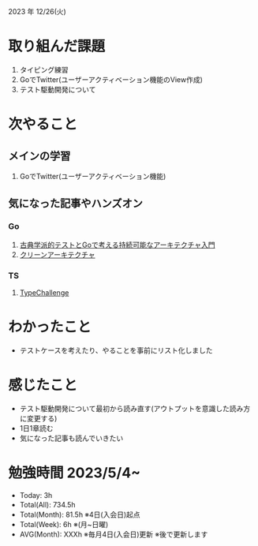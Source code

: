2023 年 12/26(火)

# 取り組んだ課題
1. タイピング練習
3. GoでTwitter(ユーザーアクティベーション機能のView作成)
4. テスト駆動開発について
 
# 次やること

## メインの学習

1. GoでTwitter(ユーザーアクティベーション機能)

## 気になった記事やハンズオン

### Go
1. [古典学派的テストとGoで考える持続可能なアーキテクチャ入門](https://zenn.dev/jy8752/books/73769005e6afa9/viewer/chapter1)
2. [クリーンアーキテクチャ](https://nuits.jp/entry/easiest-clean-architecture-2019-09)

### TS
1. [TypeChallenge](https://github.com/type-challenges/type-challenges/tree/main/questions/00004-easy-pick)

# わかったこと

* テストケースを考えたり、やることを事前にリスト化しました

# 感じたこと

* テスト駆動開発について最初から読み直す(アウトプットを意識した読み方に変更する)
* 1日1章読む
* 気になった記事も読んでいきたい

# 勉強時間 2023/5/4~

* Today: 3h
* Total(All): 734.5h　
* Total(Month): 81.5h ※4日(入会日)起点
* Total(Week): 6h ※(月~日曜)
* AVG(Month): XXXh ※毎月4日(入会日)更新 ※後で更新します
